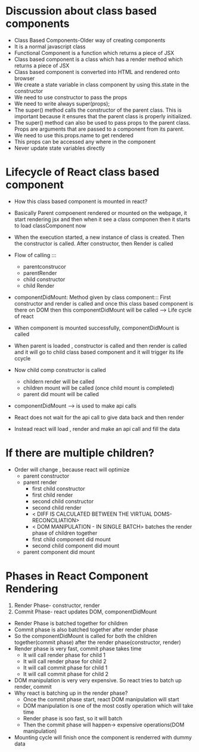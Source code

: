 # Discussion about class based components
- Class Based Components-Older way of creating components
- It is a normal javascript class
- Functional Component is a function which returns a piece of JSX
- Class based component is a class which has a render method which returns a piece of JSX
- Class based component is converted into HTML and rendered onto browser
- We create a state variable in class component by using this.state in the constructor
- We need to use constructor to pass the props
- We need to write always super(props);
- The super() method calls the constructor of the parent class. This is important because it ensures that the parent class is properly initialized.
- The super() method can also be used to pass props to the parent class. Props are arguments that are passed to a component from its parent.
- We need to use this.props.name to get rendered
- This props can be accessed any where in the component
- Never update state variables directly

# Lifecycle of React class based component
- How this class based component is mounted in react?
- Basically Parent compoenent rendered or mounted on the webpage, it start rendering jsx and then when it see a class componen then it starts to load classComponent now
- When the execution started, a new instance of class is created. Then the constructor is called. After constructor, then Render is called
- Flow of calling :::
    - parentconstrucor
    - parentRender
    - child constructor
    - child Render

- componentDidMount: Method given by class component::: First constructor and render is called and once this class based component is there on DOM then this componentDidMount will be called --> Life cycle of react
- When component is mounted successfully, componentDidMount is called
- When parent is loaded , constructor is called and then render is called and it will go to child class based component and it will trigger its life ccycle
- Now child comp constructor is called
    - childern render will be called
    - children mount will be called (once child mount is completed)
    - parent did mount will be called
- componentDidMount --> is used to make api calls
- React does not wait for the api call to give data back and then render
- Instead react will load , render and make an api call and fill the data

# If there are multiple children?
- Order will change , because react will optimize
    - parent constructor
    - parent render
        - first child constructor
        - first child render
        - second child constructor
        - second child render
        - < DIFF IS CALCULATED BETWEEN THE VIRTUAL DOMS-RECONCILIATION>
        - < DOM MANIPULATION - IN SINGLE BATCH> batches the render phase of children together
        - first child component did mount
        - second child component did mount
    - parent component did mount

# Phases in React Component Rendering
1. Render Phase- constructor, render
2. Commit Phase- react updates DOM, componentDidMount
- Render Phase is batched together for children
- Commit phase is also batched together after render phase
- So the componentDidMount is called for both the children together(commit phase) after the render phase(constructor, render)
- Render phase is very fast, commit phase takes time
    - It will call render phase for child 1
    - It will call render phase for child 2
    - It will call commit phase for child 1
    - It will call commit phase for child 2
- DOM manipulation is very very expensive. So react tries to batch up render, commit
- Why react is batching up in the render phase?
    - Once the commit phase start, react DOM manipulation will start
    - DOM manipulation is one of the most costly operation which will take time
    - Render phase is soo fast, so it will batch
    - Then the commit phase will happen-> expensive operations(DOM manipulation)
- Mounting cycle will finish once the component is renderred with dummy data